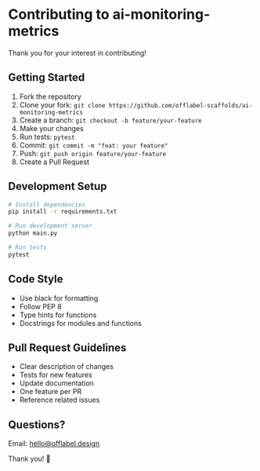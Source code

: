 # Contributing to ai-monitoring-metrics

Thank you for your interest in contributing!

## Getting Started

1. Fork the repository
2. Clone your fork: `git clone https://github.com/offlabel-scaffolds/ai-monitoring-metrics`
3. Create a branch: `git checkout -b feature/your-feature`
4. Make your changes
5. Run tests: `pytest`
6. Commit: `git commit -m "feat: your feature"`
7. Push: `git push origin feature/your-feature`
8. Create a Pull Request

## Development Setup

```bash
# Install dependencies
pip install -r requirements.txt

# Run development server
python main.py

# Run tests
pytest
```

## Code Style

- Use black for formatting
- Follow PEP 8
- Type hints for functions
- Docstrings for modules and functions

## Pull Request Guidelines

- Clear description of changes
- Tests for new features
- Update documentation
- One feature per PR
- Reference related issues

## Questions?

Email: hello@offlabel.design

Thank you! 🙏
